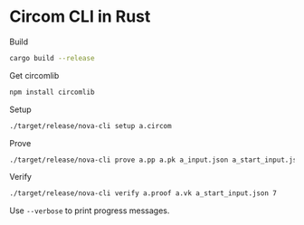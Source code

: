 # Circom CLI in Rust

Build

```sh
cargo build --release
```

Get circomlib

```sh
npm install circomlib
```

Setup

```sh
./target/release/nova-cli setup a.circom
```

Prove

```sh
./target/release/nova-cli prove a.pp a.pk a_input.json a_start_input.json
```

Verify

```sh
./target/release/nova-cli verify a.proof a.vk a_start_input.json 7
```

Use  `--verbose` to print progress messages.


